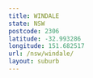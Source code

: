 ```yaml
---
title: WINDALE
state: NSW
postcode: 2306
latitude: -32.993286
longitude: 151.682517
url: /nsw/windale/
layout: suburb
---
```

